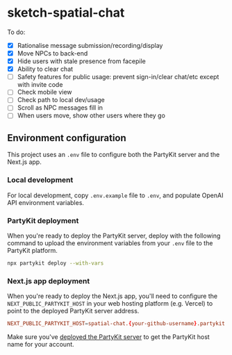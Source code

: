 # sketch-spatial-chat

To do:

- [x] Rationalise message submission/recording/display
- [x] Move NPCs to back-end
- [x] Hide users with stale presence from facepile
- [x] Ability to clear chat
- [ ] Safety features for public usage: prevent sign-in/clear chat/etc except with invite code
- [ ] Check mobile view
- [ ] Check path to local dev/usage
- [ ] Scroll as NPC messages fill in
- [ ] When users move, show other users where they go

## Environment configuration

This project uses an `.env` file to configure both the PartyKit server and the Next.js app.

### Local development

For local development, copy `.env.example` file to `.env`, and populate OpenAI API environment variables.

### PartyKit deployment

When you're ready to deploy the PartyKit server, deploy with the following command to upload the environment variables from your `.env` file to the PartyKit platform.

```sh
npx partykit deploy --with-vars
```

### Next.js app deployment

When you're ready to deploy the Next.js app, you'll need to configure the `NEXT_PUBLIC_PARTYKIT_HOST` in your web hosting platform (e.g. Vercel) to point to the deployed PartyKit server address.

```conf
NEXT_PUBLIC_PARTYKIT_HOST=spatial-chat.{your-github-username}.partykit.dev
```

Make sure you've [deployed the PartyKit server](#partykit-deployment) to get the PartyKit host name for your account.
